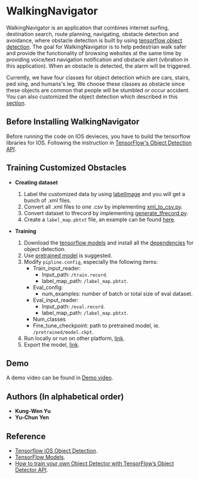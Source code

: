 # WalkingNavigator
WalkingNavigator is an application that combines internet surfing, destination search, route planning, navigating, obstacle detection and avoidance, where obstacle detection is built by using [tensorflow object detection](https://github.com/tensorflow/models). The goal for WalkingNavigator is to help pedestrian walk safer and provide the functionality of browsing websites at the same time by providing voice/text navigation notification and obstacle alert (vibration in this application). When an obstacle is detected, the alarm will be triggered.

Currently, we have four classes for object detection which are cars, stairs, ped xing, and humans's leg. We choose these classes as obstacle since these objects are common that people will be stumbled or occur accident. You can also customized the object detection which described in this [section](#Training-Customized-Obstacles).

## Before Installing WalkingNavigator
Before running the code on IOS devieces, you have to build the tensorflow libraries for IOS. Following the instruction in [TensorFlow's Object Detection API](https://github.com/csharpseattle/tensorflowiOS).

## Training Customized Obstacles
* **Creating dataset**
  1. Label the customized data by using [labelImage](https://github.com/tzutalin/labelImg#macos) and you will get a bunch of .xml files.
  2. Convert all .xml files to one .csv by implementing [xml_to_csv.py](https://github.com/kwyuyu/Walking_Navigator/blob/master/xml_to_csv.py).
  3. Convert dataset to tfrecord by implementing [generate_tfrecord.py](https://github.com/kwyuyu/Walking_Navigator/blob/master/generate_tfrecord.py).
  4. Create a `label_map.pbtxt` file, an example can be found [here](https://github.com/kwyuyu/Walking_Navigator/blob/master/WalkingNavigatorApp/Models/walking_detection/mscoco_label_map.txt).

* **Training** 
  1. Download the [tensorflow models](https://github.com/tensorflow/models) and install all the [dependencies](https://github.com/tensorflow/models/blob/master/research/object_detection/g3doc/installation.md) for object detection.
  2. Use [pretrained model](https://github.com/tensorflow/models/blob/master/research/object_detection/g3doc/detection_model_zoo.md) is suggested.
  3. Modify `pipline.config`, especially the following items:
      * Train_input_reader:
        * Input_path: `/train.record`.
        * label_map_path: `/label_map.pbtxt`.
      * Eval_config:
        * num_examples: number of batch or total size of eval dataset.
      * Eval_input_reader:
        * Input_path: `/eval.record`.
      	* label_map_path: `/label_map.pbtxt`.
      * Num_classes
      * Fine_tune_checkpoint: path to pretrained model, ie. `/pretrained/model.ckpt`.
  4. Run locally or run on other platform, [link](https://github.com/tensorflow/models/tree/master/research/object_detection/g3doc).
  5. Export the model, [link](https://github.com/tensorflow/models/blob/master/research/object_detection/g3doc/exporting_models.md).
 
## Demo
A demo video can be found in [Demo video](https://www.youtube.com/watch?v=3JGynUHVRZo&feature=youtu.be).

## Authors (In alphabetical order)
* **Kung-Wen Yu** 
* **Yu-Chun Yen** 

## Reference
* [Tensorflow iOS Object Detection](https://github.com/csharpseattle/tensorflowiOS).
* [TensorFlow Models](https://github.com/tensorflow/models).
* [How to train your own Object Detector with TensorFlow’s Object Detector API](https://towardsdatascience.com/how-to-train-your-own-object-detector-with-tensorflows-object-detector-api-bec72ecfe1d9).

